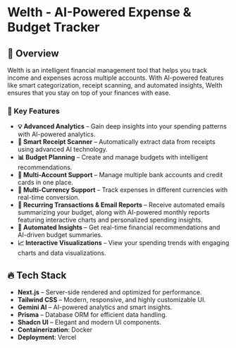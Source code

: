 # Welth - AI-Powered Expense & Budget Tracker

## 🚀 Overview

Welth is an intelligent financial management tool that helps you track income and expenses across multiple accounts. With AI-powered features like smart categorization, receipt scanning, and automated insights, Welth ensures that you stay on top of your finances with ease.

### 🌟 Key Features

- **💡 Advanced Analytics** – Gain deep insights into your spending patterns with AI-powered analytics.
- **🧾 Smart Receipt Scanner** – Automatically extract data from receipts using advanced AI technology.
- **📊 Budget Planning** – Create and manage budgets with intelligent recommendations.
- **🏦 Multi-Account Support** – Manage multiple bank accounts and credit cards in one place.
- **💱 Multi-Currency Support** – Track expenses in different currencies with real-time conversion.
- **📩 Recurring Transactions & Email Reports** – Receive automated emails summarizing your budget, along with AI-powered monthly reports featuring interactive charts and personalized spending insights.
- **🤖 Automated Insights** – Get real-time financial recommendations and AI-driven budget summaries.
- **📈 Interactive Visualizations** – View your spending trends with engaging charts and data visualizations.

## 🔥 Tech Stack

- **Next.js** – Server-side rendered and optimized for performance.
- **Tailwind CSS** – Modern, responsive, and highly customizable UI.
- **Gemini AI** – AI-powered analytics and smart insights.
- **Prisma** – Database ORM for efficient data handling.
- **Shadcn UI** – Elegant and modern UI components.
- **Containerization**: Docker
- **Deployment**: Vercel

